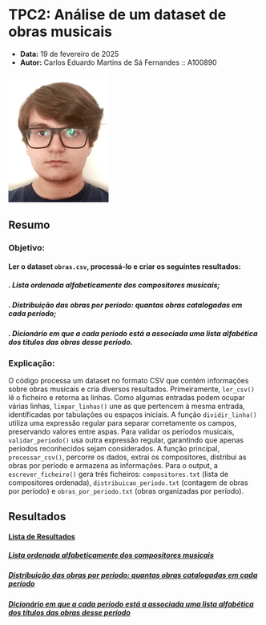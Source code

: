 # TPC2: Análise de um dataset de obras musicais

- **Data:** 19 de fevereiro de 2025
- **Autor:** Carlos Eduardo Martins de Sá Fernandes :: A100890

<img src="../carlos.jpg" width=200px>

## Resumo

### Objetivo:
#### Ler o dataset `obras.csv`, processá-lo e criar os seguintes resultados:
#####  . Lista ordenada alfabeticamente dos compositores musicais;
#####  . Distribuição das obras por período: quantas obras catalogadas em cada período;
#####  . Dicionário em que a cada período está a associada uma lista alfabética dos títulos das obras desse período.

### Explicação:
O código processa um dataset no formato CSV que contém informações sobre obras musicais e cria diversos resultados. Primeiramente, `ler_csv()` lê o ficheiro e retorna as linhas. Como algumas entradas podem ocupar várias linhas, `limpar_linhas()` une as que pertencem à mesma entrada, identificadas por tabulações ou espaços iniciais. A função `dividir_linha()` utiliza uma expressão regular para separar corretamente os campos, preservando valores entre aspas. Para validar os períodos musicais, `validar_periodo()` usa outra expressão regular, garantindo que apenas periodos reconhecidos sejam considerados. A função principal, `processar_csv()`, percorre os dados, extrai os compositores, distribui as obras por período e armazena as informações. Para o output, a `escrever_ficheiro()` gera três ficheiros: `compositores.txt` (lista de compositores ordenada), `distribuicao_periodo.txt` (contagem de obras por período) e `obras_por_periodo.txt` (obras organizadas por período).

## Resultados
#### [Lista de Resultados](./resultados)
##### [Lista ordenada alfabeticamente dos compositores musicais](./resultados/compositores.txt)
##### [Distribuição das obras por período: quantas obras catalogadas em cada período](./resultados/distribuicao_periodo.txt)
##### [Dicionário em que a cada período está a associada uma lista alfabética dos títulos das obras desse período](./resultados/obras_por_periodo.txt)


